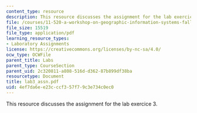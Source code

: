 ```yaml
---
content_type: resource
description: This resource discusses the assignment for the lab exercice 3.
file: /courses/11-520-a-workshop-on-geographic-information-systems-fall-2005/4ef7da6ee23cccf357f79c3e734c0ec0_lab3_assn.pdf
file_size: 15519
file_type: application/pdf
learning_resource_types:
- Laboratory Assignments
license: https://creativecommons.org/licenses/by-nc-sa/4.0/
ocw_type: OCWFile
parent_title: Labs
parent_type: CourseSection
parent_uid: 2c320811-a808-516d-d362-87b899df38ba
resourcetype: Document
title: lab3_assn.pdf
uid: 4ef7da6e-e23c-ccf3-57f7-9c3e734c0ec0
---
```

This resource discusses the assignment for the lab exercice 3.